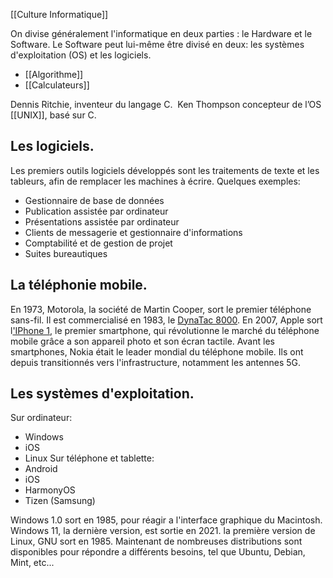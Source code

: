 [[Culture Informatique]]

On divise généralement l'informatique en deux parties : le Hardware et le Software.  Le Software peut lui-même être divisé en deux: les systèmes d'exploitation (OS) et les logiciels.

- [[Algorithme]]
- [[Calculateurs]]


Dennis Ritchie, inventeur du langage C. 
Ken Thompson concepteur de l’OS [[UNIX]], basé sur C. 
## Les logiciels.

Les premiers outils logiciels développés sont les traitements de texte et les tableurs, afin de remplacer les machines à écrire. Quelques exemples:
- Gestionnaire de base de données
- Publication assistée par ordinateur
- Présentations assistée par ordinateur
- Clients de messagerie et gestionnaire d'informations
- Comptabilité et de gestion de projet
- Suites bureautiques


## La téléphonie mobile.


En 1973, Motorola, la société de Martin Cooper, sort le premier téléphone sans-fil. Il est commercialisé en 1983, le [DynaTac 8000](https://fr.wikipedia.org/wiki/DynaTac_8000).
En 2007, Apple sort l['IPhone 1](https://fr.wikipedia.org/wiki/IPhone_2G), le premier smartphone, qui révolutionne le marché du téléphone mobile grâce a son appareil photo et son écran tactile.
Avant les smartphones, Nokia était le leader mondial du téléphone mobile. Ils ont depuis transitionnés vers l'infrastructure, notamment les antennes 5G.


## Les systèmes d'exploitation.

Sur ordinateur:
- Windows
- iOS
- Linux
Sur téléphone et tablette:
- Android
- iOS
- HarmonyOS
- Tizen (Samsung)

Windows 1.0 sort en 1985, pour réagir a l'interface graphique du Macintosh. Windows 11, la dernière version, est sortie en 2021.
la première version de Linux, GNU sort en 1985. Maintenant de nombreuses distributions sont disponibles pour répondre a différents besoins, tel que Ubuntu, Debian, Mint, etc...

